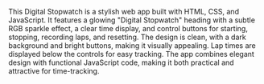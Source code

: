 This Digital Stopwatch is a stylish web app built with HTML, CSS, and JavaScript. It features a glowing "Digital Stopwatch" heading with a subtle RGB sparkle effect, a clear time display, and control buttons for starting, stopping, recording laps, and resetting. The design is clean, with a dark background and bright buttons, making it visually appealing. Lap times are displayed below the controls for easy tracking. The app combines elegant design with functional JavaScript code, making it both practical and attractive for time-tracking.
